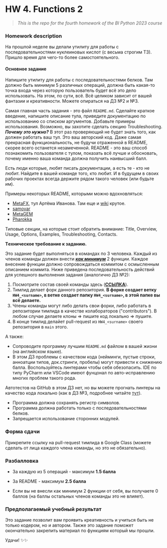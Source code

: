 # HW 4. Functions 2
> *This is the repo for the fourth homework of the BI Python 2023 course*

### Homework description

На прошлой неделе вы делали утилиту для работы с последовательностями нуклеиновых кислот (с весьма строгим ТЗ). Пришло время для чего-то более самостоятельного. 

#### Основное задание


Напишите утилиту для работы с последовательностями белков. Там должно быть минимум 5 различных операций, должна быть какая-то точка входа через которую пользователь будет всё это дело использовать. На этом, по сути, всё. Всё целиком зависит от вашей фантазии и креативности. Можете опираться на ДЗ №2 и №3. 

Самая главная часть задания - это файл `README.md`. Сделайте краткое введение, напишите описание тула, приведите документацию по использованию со списком аргументов. Добавьте примеры использования. Возможно, вы захотите сделать секцию Troubleshooting. ***Почему это нужно?*** В этот раз проверяющий не будет знать того, как должен работать ваш тул. Это ваш авторский код. Даже самая прекрасная функциональность, не будучи отраженной в README, скорее всего останется незамеченной. README - это ваш способ познакомить пользователя с тулом, показать всё лучше и обосновать, почему именно ваша команда должна получить наивысший балл. 

Есть люди которые, любят писать документации, а есть те - кто не любит. Найдите в вашей команде того, кто любит. И в будущем в своих рабочих проектах всегда держите рядом такого человек (или будьте им). 

Примеры некоторых README, которыми можно вдохновляться:

- [MetaFX](https://github.com/ctlab/metafx), тул Артёма Иванова. Там еще и [wiki](https://github.com/ctlab/metafx/wiki) крутое.
- [samovar](https://github.com/nvaulin/samovar)
- [MetaGEM](https://github.com/franciscozorrilla/metaGEM)
- [Pharokka](https://github.com/gbouras13/pharokka)

Типовые секции, на которые стоит обратить внимание: Title, Overview, Usage, Options, Examples, Troubleshooting, Contacts.

**Tехническое требование к заданию.**

Это задание будет выполняться в командах по 3 человека. Каждый из членов команды должен внести <ins>***как минимум***</ins> 2 функции. Каждое внесение функции должно сопровождаться коммитом с осмысленным описанием коммита. Ниже приведена последовательность действий для успешного выполнения задания (аналогично ДЗ №2):

1. Посмотрите состав своей команды здесь ([**ССЫЛКА**](https://docs.google.com/spreadsheets/d/1KMBBBu8LqauRpDJb0v1ldPwpvzNn8-KakcHexAcqLsE/edit?usp=sharing)). 
2. Тимлид делает форк данного репозитория. **В форке создает ветку `HW4_<surname>`, в ветке создает папку `HW4_<surname>`, в этой папке вы всё делаете.**
3. Члены команды могут либо делать свои форки, либо работать в репозитории тимлида в качестве колабораторов ("contributors"). В любом случае делаете клоны => пишите код локально => пушите.
4. В конце тимлид делайет pull-request из `HW4_<surname>` своего репозитория в `main` этого.


А также:
- Сопроводите программу лучшим `README.md` файлом в вашей жизни (на английском языке).
- В этом ДЗ проблемы с качеством кода (нейминги, пустые строки, анноатции типов, док.стринги, пробелы) могут привести к снижению балла. Воспользуйтесь линтерами чтобы себя обезопасить. IDE по типу PyCharm или VSCode имеют фунцонал по авто-исправлению многих проблем такого рода. 

Автотестов на GitHub в этом ДЗ нет, но вы можете прогнать линтеры на качество кода локально (как в ДЗ №3, подробнее читайте [тут](https://plausible-cannon-091.notion.site/Code-auto-checks-02b2ea69c1d545fca07b50ce5933ed5f?pvs=4)). 

- Программа должна сохранять регистр символов.
- Программа должна работать только с последовательностями белков.
- Запрещается использование сторонних модулей.


### Форма сдачи

Прикрепите ссылку на pull-request тимлида в Google Class (можете сделать от лица каждого члена команды, но это не обязательно).


### Pазбалловка

- За каждую из 5 операций - максимум **1.5 балла**
- За README - максимум **2.5 балла**

- Если вы не внесли как минимум 2 функции от себя, вы получаете 0 баллов (на баллы остальных членов команды это не влияет).



### **Предполагаемый учебный результат**

Это задание позволит вам проявить креативность и учиться быть не только кодером, но и автором. Также это задание поможет окончательно закрепить материал по функциям который мы прошли.

Удачи! ✨✨